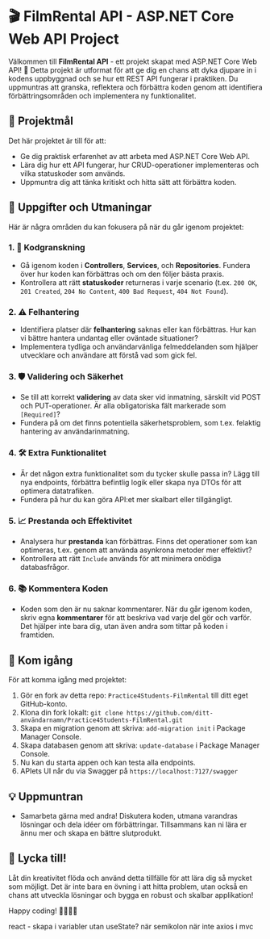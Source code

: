 # 🎬 FilmRental API - ASP.NET Core Web API Project

Välkommen till **FilmRental API** - ett projekt skapat med ASP.NET Core Web API! 🚀 Detta projekt är utformat för att ge dig en chans att dyka djupare in i kodens uppbyggnad och se hur ett REST API fungerar i praktiken. Du uppmuntras att granska, reflektera och förbättra koden genom att identifiera förbättringsområden och implementera ny funktionalitet.

## 🎯 Projektmål
Det här projektet är till för att:
- Ge dig praktisk erfarenhet av att arbeta med ASP.NET Core Web API.
- Lära dig hur ett API fungerar, hur CRUD-operationer implementeras och vilka statuskoder som används.
- Uppmuntra dig att tänka kritiskt och hitta sätt att förbättra koden.

## 📝 Uppgifter och Utmaningar
Här är några områden du kan fokusera på när du går igenom projektet:

### 1. 📜 Kodgranskning
- Gå igenom koden i **Controllers**, **Services**, och **Repositories**. Fundera över hur koden kan förbättras och om den följer bästa praxis.
- Kontrollera att rätt **statuskoder** returneras i varje scenario (t.ex. `200 OK`, `201 Created`, `204 No Content`, `400 Bad Request`, `404 Not Found`).
  
### 2. ⚠️ Felhantering
- Identifiera platser där **felhantering** saknas eller kan förbättras. Hur kan vi bättre hantera undantag eller oväntade situationer?
- Implementera tydliga och användarvänliga felmeddelanden som hjälper utvecklare och användare att förstå vad som gick fel.

### 3. 🛡️ Validering och Säkerhet
- Se till att korrekt **validering** av data sker vid inmatning, särskilt vid POST och PUT-operationer. Är alla obligatoriska fält markerade som `[Required]`?
- Fundera på om det finns potentiella säkerhetsproblem, som t.ex. felaktig hantering av användarinmatning.

### 4. 🛠️ Extra Funktionalitet
- Är det någon extra funktionalitet som du tycker skulle passa in? Lägg till nya endpoints, förbättra befintlig logik eller skapa nya DTOs för att optimera datatrafiken.
- Fundera på hur du kan göra API:et mer skalbart eller tillgängligt.

### 5. 📈 Prestanda och Effektivitet
- Analysera hur **prestanda** kan förbättras. Finns det operationer som kan optimeras, t.ex. genom att använda asynkrona metoder mer effektivt?
- Kontrollera att rätt `Include` används för att minimera onödiga databasfrågor.

### 6. 📚 Kommentera Koden
- Koden som den är nu saknar kommentarer. När du går igenom koden, skriv egna **kommentarer** för att beskriva vad varje del gör och varför. Det hjälper inte bara dig, utan även andra som tittar på koden i framtiden.

## 🚀 Kom igång
För att komma igång med projektet:
1. Gör en fork av detta repo: `Practice4Students-FilmRental` till ditt eget GitHub-konto.
2. Klona din fork lokalt: `git clone https://github.com/ditt-användarnamn/Practice4Students-FilmRental.git`
3. Skapa en migration genom att skriva: `add-migration init` i Package Manager Console.
4. Skapa databasen genom att skriva: `update-database` i Package Manager Console.
5. Nu kan du starta appen och kan testa alla endpoints.
6. APIets UI når du via Swagger på `https://localhost:7127/swagger`

## 💡 Uppmuntran
- Samarbeta gärna med andra! Diskutera koden, utmana varandras lösningar och dela idéer om förbättringar. Tillsammans kan ni lära er ännu mer och skapa en bättre slutprodukt.

## 🎉 Lycka till!
Låt din kreativitet flöda och använd detta tillfälle för att lära dig så mycket som möjligt. Det är inte bara en övning i att hitta problem, utan också en chans att utveckla lösningar och bygga en robust och skalbar applikation!

Happy coding! 👩‍💻👨‍💻




react - skapa i variabler utan useState?
när semikolon när inte
axios i mvc